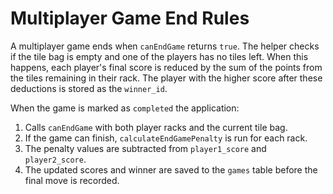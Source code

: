 # Multiplayer Game End Rules

A multiplayer game ends when `canEndGame` returns `true`. The helper checks if the tile bag is empty and one of the players has no tiles left. When this happens, each player's final score is reduced by the sum of the points from the tiles remaining in their rack. The player with the higher score after these deductions is stored as the `winner_id`.

When the game is marked as `completed` the application:

1. Calls `canEndGame` with both player racks and the current tile bag.
2. If the game can finish, `calculateEndGamePenalty` is run for each rack.
3. The penalty values are subtracted from `player1_score` and `player2_score`.
4. The updated scores and winner are saved to the `games` table before the final move is recorded.
